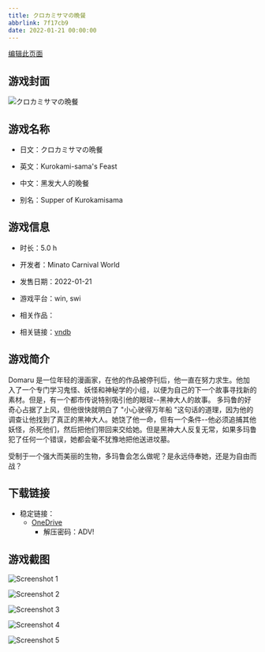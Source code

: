 ```yaml
---
title: クロカミサマの晩餐
abbrlink: 7f17cb9
date: 2022-01-21 00:00:00
---
```

[编辑此页面](https://github.com/ACG-3/ADV3-source/blob/main/source/_posts/games/%E3%82%AF%E3%83%AD%E3%82%AB%E3%83%9F%E3%82%B5%E3%83%9E%E3%81%AE%E6%99%A9%E9%A4%90.md)

## 游戏封面

![クロカミサマの晩餐](https://pan.timero.xyz/onedrive/img_lib_001/%E3%82%AF%E3%83%AD%E3%82%AB%E3%83%9F%E3%82%B5%E3%83%9E%E3%81%AE%E6%99%A9%E9%A4%90_cover.avif)


## 游戏名称

- 日文：クロカミサマの晩餐
- 英文：Kurokami-sama's Feast
- 中文：黑发大人的晚餐

- 别名：Supper of Kurokamisama


## 游戏信息

- 时长：5.0 h
- 开发者：Minato Carnival World
- 发售日期：2022-01-21
- 游戏平台：win, swi
- 相关作品：

- 相关链接：[vndb](https://vndb.org/v33177)


## 游戏简介

Domaru 是一位年轻的漫画家，在他的作品被停刊后，他一直在努力求生。他加入了一个专门学习鬼怪、妖怪和神秘学的小组，以便为自己的下一个故事寻找新的素材。但是，有一个都市传说特别吸引他的眼球--黑神大人的故事。
多玛鲁的好奇心占据了上风，但他很快就明白了 "小心驶得万年船 "这句话的道理，因为他的调查让他找到了真正的黑神大人。她饶了他一命，但有一个条件--他必须追捕其他妖怪，杀死他们，然后把他们带回来交给她。但是黑神大人反复无常，如果多玛鲁犯了任何一个错误，她都会毫不犹豫地把他送进坟墓。

受制于一个强大而美丽的生物，多玛鲁会怎么做呢？是永远侍奉她，还是为自由而战？




## 下载链接

- 稳定链接：
    - [OneDrive](https://pan.timero.xyz/onedrive/adv_lib_001/%E3%82%AF%E3%83%AD%E3%82%AB%E3%83%9F%E3%82%B5%E3%83%9E%E3%81%AE%E6%99%A9%E9%A4%90)
        - 解压密码：ADV!



## 游戏截图


![Screenshot 1](https://pan.timero.xyz/onedrive/img_lib_001/%E3%82%AF%E3%83%AD%E3%82%AB%E3%83%9F%E3%82%B5%E3%83%9E%E3%81%AE%E6%99%A9%E9%A4%90_Screenshot_1.avif)

![Screenshot 2](https://pan.timero.xyz/onedrive/img_lib_001/%E3%82%AF%E3%83%AD%E3%82%AB%E3%83%9F%E3%82%B5%E3%83%9E%E3%81%AE%E6%99%A9%E9%A4%90_Screenshot_2.avif)

![Screenshot 3](https://pan.timero.xyz/onedrive/img_lib_001/%E3%82%AF%E3%83%AD%E3%82%AB%E3%83%9F%E3%82%B5%E3%83%9E%E3%81%AE%E6%99%A9%E9%A4%90_Screenshot_3.avif)

![Screenshot 4](https://pan.timero.xyz/onedrive/img_lib_001/%E3%82%AF%E3%83%AD%E3%82%AB%E3%83%9F%E3%82%B5%E3%83%9E%E3%81%AE%E6%99%A9%E9%A4%90_Screenshot_4.avif)

![Screenshot 5](https://pan.timero.xyz/onedrive/img_lib_001/%E3%82%AF%E3%83%AD%E3%82%AB%E3%83%9F%E3%82%B5%E3%83%9E%E3%81%AE%E6%99%A9%E9%A4%90_Screenshot_5.avif)

